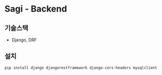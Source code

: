 
# Sagi - Backend

## 기술스택
* Django, DRF

## 설치
```
pip install django djangorestframework django-cors-headers mysqlclient
```